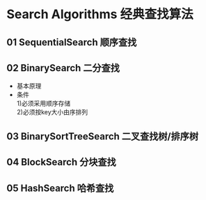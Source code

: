 # Search Algorithms 经典查找算法

## 01 SequentialSearch 顺序查找

## 02 BinarySearch 二分查找
- 基本原理  
- 条件  
1)必须采用顺序存储  
2)必须按key大小由序排列  

## 03 BinarySortTreeSearch 二叉查找树/排序树

## 04 BlockSearch 分块查找

## 05 HashSearch 哈希查找  
